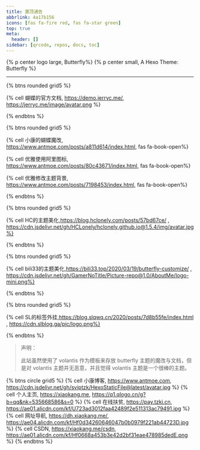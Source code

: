 ```yaml
---
title: 置顶通告
abbrlink: 4a17b156
icons: [fas fa-fire red, fas fa-star green]
top: true
meta:
  header: []
sidebar: [qrcode, repos, docs, toc]
---
```


{% p center logo large, Butterfly%}
{% p center small, A Hexo Theme: Butterfly %}

---

{% btns rounded grid5 %}

{% cell 蝴蝶的官方文档, https://demo.jerryc.me/, https://jerryc.me/image/avatar.png %}

{% endbtns %}

{% btns rounded grid5 %}

{% cell 小康的蝴蝶魔改, https://www.antmoe.com/posts/a811d614/index.html, fas fa-book-open%}

{% cell 优雅使用阿里图标, https://www.antmoe.com/posts/80c43671/index.html, fas fa-book-open%}

{% cell 优雅修改主题背景, https://www.antmoe.com/posts/7198453/index.html, fas fa-book-open%}

{% endbtns %}

{% btns rounded grid5 %}

{% cell HC的主题美化,https://blog.hclonely.com/posts/57bd67ce/ , https://cdn.jsdelivr.net/gh/HCLonely/hclonely.github.io@1.5.4/img/avatar.jpg%}

{% endbtns %}

{% btns rounded grid5 %}

{% cell bili33的主题美化,https://bili33.top/2020/03/19/butterfly-customize/ , https://cdn.jsdelivr.net/gh/GamerNoTitle/Picture-repo@1.0/AboutMe/logo-mini.png%}

{% endbtns %}

{% btns rounded grid5 %}

{% cell SL的标签外挂,https://blog.slqwq.cn/2020/posts/7d8b55fe/index.html , https://cdn.slblog.ga/pic/logo.png%}

{% endbtns %}

<!--more-->

> 声明：
>
> 此站虽然使用了 volantis 作为模板来存放 butterfly 主题的魔改与文档，但是对 volantis 主题并无恶意，并且觉得 volantis 主题是一个很棒的主题。

{% btns circle grid5 %}
{% cell 小康博客, https://www.antmoe.com, https://cdn.jsdelivr.net/gh/sviptzk/HexoStaticFile@latest/avatar.jpg %}
{% cell 个人主页, https://xiaokang.me, https://q1.qlogo.cn/g?b=qq&nk=535668586&s=0 %}
{% cell 在线扶贫, https://pay.tzki.cn, https://ae01.alicdn.com/kf/U723ad3012faa42489f2e511313ac79491.jpg %}
{% cell 网址导航, https://dh.xiaokang.me/, https://ae04.alicdn.com/kf/Hf0d34260646047b0b0979f221ab44723D.jpg %}
{% cell CSDN, https://xiaokang.me/csdn, https://ae01.alicdn.com/kf/Hf0668a453b3e42d2bf31eae478985dedE.png %}
{% endbtns %}
